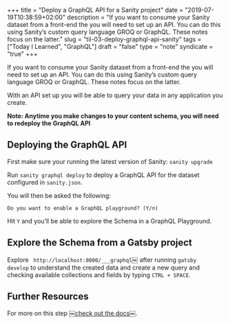 +++
title = "Deploy a GraphQL API for a Sanity project"
date = "2019-07-19T10:38:59+02:00"
description = "If you want to consume your Sanity dataset from a front-end the you will need to set up an API. You can do this using Sanity’s custom query language GROQ or GraphQL. These notes focus on the latter."
slug = "til-03-deploy-graphql-api-sanity"
tags = ["Today I Learned", "GraphQL"]
draft = "false"
type = "note"
syndicate = "true"
+++

If you want to consume your Sanity dataset from a front-end the you will need to set up an API. You can do this using Sanity’s custom query language GROQ or GraphQL. These notes focus on the latter. 

With an API set up you will be able to query your data in any application you create. 

**Note: Anytime you make changes to your content schema, you will need to redeploy the GraphQL API**

## Deploying the GraphQL API

First make sure your running the latest version of Sanity:
`sanity upgrade`

Run `sanity graphql deploy` to deploy a GraphQL API for the dataset configured in `sanity.json`.

You will then be asked the following:

`Do you want to enable a GraphQL playground? (Y/n)`

Hit `Y` and you’ll be able to explore the Schema in a GraphQL Playground.

## Explore the Schema from a Gatsby project

Explore `￼http://localhost:8000/___graphql`￼ after running `gatsby develop` to understand the created data and create a new query and checking available collections and fields by typing `CTRL + SPACE`.
 
## Further Resources

For more on this step ￼[check out the docs￼](https://www.sanity.io/docs/data-store/graphql#deploying-the-graph-ql-api).

